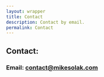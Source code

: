 ```yaml
---
layout: wrapper
title: Contact
description: Contact by email.
permalink: Contact
---
```


<section>
	<h2>Contact:</h2>
	<h3>Email: <a href="mailto:contact@mikesolak.com?Subject=Hello%20Mike" target="_top">contact@mikesolak.com</a></h3>
</section>